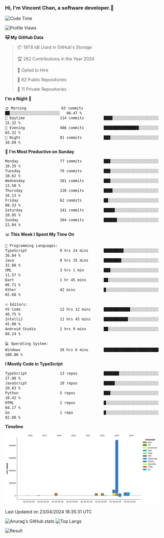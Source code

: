 ### Hi, I'm Vincent Chan, a software developer.👋

<!--
**hkvincent/hkvincent** is a ✨ _special_ ✨ repository because its `README.md` (this file) appears on your GitHub profile.

Here are some ideas to get you started:

- 🔭 I’m currently working on ...
- 🌱 I’m currently learning ...
- 👯 I’m looking to collaborate on ...
- 🤔 I’m looking for help with ...
- 💬 Ask me about ...
- 📫 How to reach me: ...
- 😄 Pronouns: ...
- ⚡ Fun fact: ...
-->
<!--START_SECTION:waka-->
![Code Time](http://img.shields.io/badge/Code%20Time-1%2C061%20hrs%2034%20mins-blue)

![Profile Views](http://img.shields.io/badge/Profile%20Views-4-blue)

**🐱 My GitHub Data** 

> 📦 197.6 kB Used in GitHub's Storage 
 > 
> 🏆 262 Contributions in the Year 2024
 > 
> 💼 Opted to Hire
 > 
> 📜 92 Public Repositories 
 > 
> 🔑 11 Private Repositories 
 > 
**I'm a Night 🦉** 

```text
🌞 Morning                63 commits          ██░░░░░░░░░░░░░░░░░░░░░░░   08.47 % 
🌆 Daytime                114 commits         ████░░░░░░░░░░░░░░░░░░░░░   15.32 % 
🌃 Evening                486 commits         ████████████████░░░░░░░░░   65.32 % 
🌙 Night                  81 commits          ███░░░░░░░░░░░░░░░░░░░░░░   10.89 % 
```
📅 **I'm Most Productive on Sunday** 

```text
Monday                   77 commits          ███░░░░░░░░░░░░░░░░░░░░░░   10.35 % 
Tuesday                  79 commits          ███░░░░░░░░░░░░░░░░░░░░░░   10.62 % 
Wednesday                101 commits         ███░░░░░░░░░░░░░░░░░░░░░░   13.58 % 
Thursday                 120 commits         ████░░░░░░░░░░░░░░░░░░░░░   16.13 % 
Friday                   62 commits          ██░░░░░░░░░░░░░░░░░░░░░░░   08.33 % 
Saturday                 141 commits         █████░░░░░░░░░░░░░░░░░░░░   18.95 % 
Sunday                   164 commits         ██████░░░░░░░░░░░░░░░░░░░   22.04 % 
```


📊 **This Week I Spent My Time On** 

```text
💬 Programming Languages: 
TypeScript               9 hrs 24 mins       █████████░░░░░░░░░░░░░░░░   36.04 % 
Java                     8 hrs 35 mins       ████████░░░░░░░░░░░░░░░░░   32.88 % 
XML                      3 hrs 1 min         ███░░░░░░░░░░░░░░░░░░░░░░   11.57 % 
Dart                     1 hr 45 mins        ██░░░░░░░░░░░░░░░░░░░░░░░   06.71 % 
Other                    42 mins             █░░░░░░░░░░░░░░░░░░░░░░░░   02.68 % 

🔥 Editors: 
VS Code                  12 hrs 12 mins      ████████████░░░░░░░░░░░░░   46.75 % 
IntelliJ                 11 hrs 45 mins      ███████████░░░░░░░░░░░░░░   45.00 % 
Android Studio           2 hrs 9 mins        ██░░░░░░░░░░░░░░░░░░░░░░░   08.24 % 

💻 Operating System: 
Windows                  26 hrs 6 mins       █████████████████████████   100.00 % 
```

**I Mostly Code in TypeScript** 

```text
TypeScript               13 repos            ███████░░░░░░░░░░░░░░░░░░   27.08 % 
JavaScript               10 repos            █████░░░░░░░░░░░░░░░░░░░░   20.83 % 
Python                   5 repos             ███░░░░░░░░░░░░░░░░░░░░░░   10.42 % 
HTML                     2 repos             █░░░░░░░░░░░░░░░░░░░░░░░░   04.17 % 
Go                       1 repo              █░░░░░░░░░░░░░░░░░░░░░░░░   02.08 % 
```



**Timeline**

![Lines of Code chart](https://raw.githubusercontent.com/hkvincent/hkvincent/main/assets/bar_graph.png)


 Last Updated on 23/04/2024 18:35:31 UTC
<!--END_SECTION:waka-->
![Anurag's GitHub stats](https://github-readme-stats.vercel.app/api?username=hkvincent&rank_icon=github&hide=contribs,prs)
![Top Langs](https://github-readme-stats.vercel.app/api/top-langs/?username=hkvincent&layout=compact)

![Result](https://image-keeper.vincentchan.workers.dev/file/eff033ac20714fe72c62b.png)
